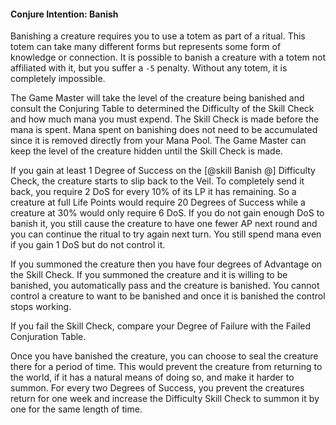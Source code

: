 #### Conjure Intention: Banish

Banishing a creature requires you to use a totem as part of a ritual. This totem can take many different forms but represents some form of knowledge or connection. It is possible to banish a creature with a totem not affiliated with it, but you suffer a `-5` penalty. Without any totem, it is completely impossible.

The Game Master will take the level of the creature being banished and consult the Conjuring Table to determined the Difficulty of the Skill Check and how much mana you must expend. The Skill Check is made before the mana is spent. Mana spent on banishing does not need to be accumulated since it is removed directly from your Mana Pool. The Game Master can keep the level of the creature hidden until the Skill Check is made.

If you gain at least 1 Degree of Success on the [@skill Banish @] Difficulty Check, the creature starts to slip back to the Veil. To completely send it back, you require 2 DoS for every 10% of its LP it has remaining. So a creature at full Life Points would require 20 Degrees of Success while a creature at 30% would only require 6 DoS. If you do not gain enough DoS to banish it, you still cause the creature to have one fewer AP next round and you can continue the ritual to try again next turn. You still spend mana even if you gain 1 DoS but do not control it.

If you summoned the creature then you have four degrees of Advantage on the Skill Check. If you summoned the creature and it is willing to be banished, you automatically pass and the creature is banished. You cannot control a creature to want to be banished and once it is banished the control stops working.

If you fail the Skill Check, compare your Degree of Failure with the Failed Conjuration Table.

Once you have banished the creature, you can choose to seal the creature there for a period of time. This would prevent the creature from returning to the world, if it has a natural means of doing so, and make it harder to summon. For every two Degrees of Success, you prevent the creatures return for one week and increase the Difficulty Skill Check to summon it by one for the same length of time.